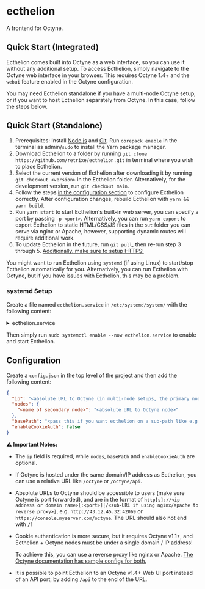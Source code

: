 # ecthelion

A frontend for Octyne.

## Quick Start (Integrated)

Ecthelion comes built into Octyne as a web interface, so you can use it without any additional setup. To access Ecthelion, simply navigate to the Octyne web interface in your browser. This requires Octyne 1.4+ and the `webui` feature enabled in the Octyne configuration.

You may need Ecthelion standalone if you have a multi-node Octyne setup, or if you want to host Ecthelion separately from Octyne. In this case, follow the steps below.

## Quick Start (Standalone)

1. Prerequisites: Install [Node.js](https://nodejs.dev/en/download/) and [Git](https://www.atlassian.com/git/tutorials/install-git). Run `corepack enable` in the terminal as admin/`sudo` to install the Yarn package manager.
2. Download Ecthelion to a folder by running `git clone https://github.com/retrixe/ecthelion.git` in terminal where you wish to place Ecthelion.
3. Select the current version of Ecthelion after downloading it by running `git checkout <version>` in the Ecthelion folder. Alternatively, for the development version, run `git checkout main`.
4. Follow the steps [in the configuration section](https://github.com/retrixe/ecthelion#configuration) to configure Ecthelion correctly. After configuration changes, rebuild Ecthelion with `yarn && yarn build`.
5. Run `yarn start` to start Ecthelion's built-in web server, you can specify a port by passing `-p <port>`. Alternatively, you can run `yarn export` to export Ecthelion to static HTML/CSS/JS files in the `out` folder you can serve via nginx or Apache, however, supporting dynamic routes will require additional work.
6. To update Ecthelion in the future, run `git pull`, then re-run step 3 through 5. [Additionally, make sure to setup HTTPS!](https://github.com/retrixe/ecthelion#https-setup)

You might want to run Ecthelion using `systemd` (if using Linux) to start/stop Ecthelion automatically for you. Alternatively, you can run Ecthelion with Octyne, but if you have issues with Ecthelion, this may be a problem.

### systemd Setup

Create a file named `ecthelion.service` in `/etc/systemd/system/` with the following content:

<details>
<summary>ecthelion.service</summary>

```ini
[Unit]
Description=Ecthelion
After=network.target
StartLimitIntervalSec=0

[Service]
Type=simple
Restart=on-failure
RestartSec=1
# Replace `abcxyz` with your Linux account username.
User=abcxyz
WorkingDirectory=/home/abcxyz/ecthelion/
ExecStart=/usr/bin/env yarn start -p 4200

[Install]
WantedBy=multi-user.target
```

</details>

Then simply run `sudo systemctl enable --now ecthelion.service` to enable and start Ecthelion.

## Configuration

Create a `config.json` in the top level of the project and then add the following content:

```json
{
  "ip": "<absolute URL to Octyne (in multi-node setups, the primary node)>",
  "nodes": {
    "<name of secondary node>": "<absolute URL to Octyne node>"
  },
  "basePath": "<pass this if you want ecthelion on a sub-path like e.g. /ecthelion>",
  "enableCookieAuth": false
}
```

**⚠️ Important Notes:**

- The `ip` field is required, while `nodes`, `basePath` and `enableCookieAuth` are optional.
- If Octyne is hosted under the same domain/IP address as Ecthelion, you can use a relative URL like `/octyne` or `/octyne/api`.
- Absolute URLs to Octyne should be accessible to users (make sure Octyne is port forwarded), and are in the format of `http[s]://<ip address or domain name>[:<port>][/<sub-URL if using nginx/apache to reverse proxy>]`, e.g. `http://43.12.45.32:42069` or `https://console.myserver.com/octyne`. The URL should also not end with `/`!
- Cookie authentication is more secure, but it requires Octyne v1.1+, and Ecthelion + Octyne nodes must be under a single domain / IP address!

  To achieve this, you can use a reverse proxy like nginx or Apache. [The Octyne documentation has sample configs for both.](https://github.com/retrixe/octyne#https-setup)
- It is possible to point Ecthelion to an Octyne v1.4+ Web UI port instead of an API port, by adding `/api` to the end of the URL.
